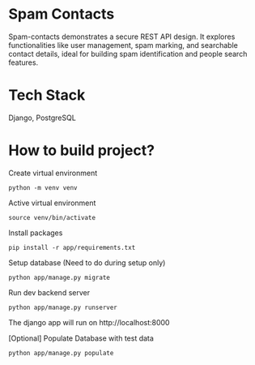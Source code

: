 # Spam Contacts
Spam-contacts demonstrates a secure REST API design. 
It explores functionalities like user management, spam marking, and searchable contact details, ideal for building spam identification and people search features.

# Tech Stack
Django, PostgreSQL


# How to build project?

Create virtual environment

```shell (Need to do during setup only)
python -m venv venv
```

Active virtual environment

```shell
source venv/bin/activate
```

Install packages

```shell (Need to do during setup only)
pip install -r app/requirements.txt
```

Setup database (Need to do during setup only)

```shell
python app/manage.py migrate
```

Run dev backend server

```shell
python app/manage.py runserver
```

The django app will run on http://localhost:8000

[Optional] Populate Database with test data

```shell
python app/manage.py populate
```

